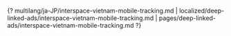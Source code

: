 {? multilang/ja-JP/interspace-vietnam-mobile-tracking.md | localized/deep-linked-ads/interspace-vietnam-mobile-tracking.md | pages/deep-linked-ads/interspace-vietnam-mobile-tracking.md ?}
